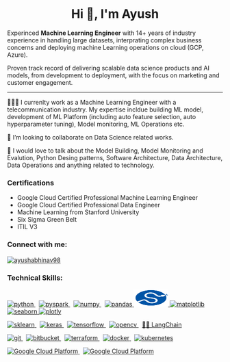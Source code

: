 <h1 align="center">Hi 👋, I'm Ayush</h1>

<h7 align="center"> Experinced <b>Machine Learning Engineer</b> with 14+ years of industry experience in handling large datasets, interprating complex business concerns and deploying machine Learning operations on cloud (GCP, Azure).</h7>

<h7 aligh="center">
Proven track record of delivering scalable data science products and AI models, from development to deployment, with the focus on marketing and customer engagement. 
</h7>
<hr>
<p>
🧑🏻‍💻 I currenlty work as a Machine Learning Engineer with a telecommunication industry. My expertise incldue building ML model, development of ML Platform (including auto feature selection, auto hyperparameter tuning), Model monitoring, ML Operations etc. 
    
👯 I’m looking to collaborate on Data Science related works.

💬 I would love to talk about the Model Building, Model Monitoring and Evalution, Python Desing patterns, Software Architecture, Data Architecture, Data Operations and anything related to technology.

</p>
<h3 align="left">Certifications</h3>
<p align="left">
    <ul>
    <li>Google Cloud Certified Professional Machine Learning Engineer</li>
    <li>Google Cloud Certified Professional Data Engineer</li>
    <li>Machine Learning from Stanford University</li>
    <li>Six Sigma Green Belt</li>
    <li>ITIL V3</li>
    </ul>
</p>


<h3 align="left">Connect with me:</h3>
<p align="left">
    <a href="https://linkedin.com/in/ayushabhinav98" target="blank"><img align="center" src="https://raw.githubusercontent.com/rahuldkjain/github-profile-readme-generator/master/src/images/icons/Social/linked-in-alt.svg" alt="ayushabhinav98" height="30" width="40" /></a>
</p>


<h3 align="left">Technical Skills:</h3>
<p align="left">
    <a href="https://www.python.org/" target="_blank" rel="noreferrer"> <img src="https://www.vectorlogo.zone/logos/python/python-official.svg" alt="python" width="80" height="40" /> </a> &nbsp
    <a href="https://spark.apache.org/docs/latest/api/python/index.html" target="_blank" rel="noreferrer"> <img src="https://www.vectorlogo.zone/logos/apache_spark/apache_spark-ar21.svg" alt="pyspark" width="80" height="40" /> </a> &nbsp
    <a href="https://numpy.org/" target="_blank" rel="noreferrer"> <img src="https://www.vectorlogo.zone/logos/numpy/numpy-ar21.svg" alt="numpy" width="80" height="40" /> </a> &nbsp
    <a href="https://pandas.pydata.org/" target="_blank" rel="noreferrer"> <img src="https://pandas.pydata.org/static/img/pandas.svg" alt="pandas" width="80" height="40" /> </a>
<a href="https://scipy.org/" target="_blank" rel="noreferrer"> <img src="https://raw.githubusercontent.com/scipy/scipy/main/doc/source/_static/logo.svg" alt="scipy" width="80" height="40" /> </a>
    <a href="https://matplotlib.org/" target="_blank" rel="noreferrer"> <img src="https://matplotlib.org/_static/logo2.svg" alt="matplotlib" width="80" height="40" /> </a>
    <a href="https://seaborn.pydata.org/" target="_blank" rel="noreferrer"> <img src="https://raw.githubusercontent.com/mwaskom/seaborn/master/doc/_static/logo-wide-lightbg.svg" alt="seaborn" width="80" height="40" /> </a>
    <a href="https://plotly.com/" target="_blank" rel="noreferrer"> <img src="https://www.vectorlogo.zone/logos/plotly/plotly-ar21.svg" alt="plotly" width="80" height="40" /> </a>
</p>
<p align="left">
    <a href="https://scikit-learn.org/stable/" target="_blank" rel="noreferrer"> <img src="https://raw.githubusercontent.com/scikit-learn/scikit-learn/main/doc/logos/scikit-learn-logo.png" alt="sklearn" width="80" height="40" /> </a> &nbsp
    <a href="https://keras.io/" target="_blank" rel="noreferrer"> <img src="https://keras.io/img/logo-k-keras-wb.png" alt="keras" width="80" height="40" /> </a> &nbsp
    <a href="https://www.tensorflow.org/" target="_blank" rel="noreferrer"> <img src="https://www.tensorflow.org/images/tf_logo_horizontal.png" alt="tensorflow" width="80" height="40" /> </a> &nbsp
    <a href="https://opencv.org/" target="_blank" rel="noreferrer"> <img src="https://www.vectorlogo.zone/logos/opencv/opencv-ar21.svg" alt="opencv" width="80" height="40" /> </a> &nbsp
    <a href="https://www.langchain.com/" target="_blank" rel="noreferrer"> 🦜️🔗 LangChain</a>
</p>
<p align="left">
    <a href="https://git-scm.com/" target="_blank" rel="noreferrer"> <img src="https://www.vectorlogo.zone/logos/git-scm/git-scm-ar21.svg"     alt="git" width="80" height="40" /> </a> &nbsp
     <a href="https://bitbucket.org/product/" target="_blank" rel="noreferrer"> <img src="https://www.vectorlogo.zone/logos/bitbucket/bitbucket-official.svg" alt="bitbucket" width="80" height="40" /> </a> &nbsp
    <a href="https://www.terraform.io/" target="_blank" rel="noreferrer"> <img src="https://www.vectorlogo.zone/logos/terraformio/terraformio-ar21.svg" alt="terraform" width="80" height="40" /> </a> &nbsp
    <a href="https://www.docker.com/" target="_blank" rel="noreferrer"> <img src="https://www.vectorlogo.zone/logos/docker/docker-ar21.svg" alt="docker" width="80" height="40" /> </a> &nbsp
    <a href="https://kubernetes.io/" target="_blank" rel="noreferrer"> <img src="https://www.vectorlogo.zone/logos/kubernetes/kubernetes-ar21.svg" alt="kubernetes" width="80" height="40" /> </a> 
</p>
<p align="left">
    <a href="https://cloud.google.com/?hl=en" target="_blank" rel="noreferrer"> <img src="https://www.vectorlogo.zone/logos/google_cloud/google_cloud-ar21.svg" alt="Google Cloud Platform" width="80" height="60" /> </a>  &nbsp
    <a href="https://azure.microsoft.com/" target="_blank" rel="noreferrer"> <img src="https://www.vectorlogo.zone/logos/microsoft_azure/microsoft_azure-ar21.svg" alt="Google Cloud Platform" width="100" height="60" /> </a> 
</p>




<!--
**ayushabhinav/ayushabhinav** is a ✨ _special_ ✨ repository because its `README.md` (this file) appears on your GitHub profile.

Here are some ideas to get you started:

- 🔭 I’m currently working on ...
- 🌱 I’m currently learning ...
- 👯 I’m looking to collaborate on ...
- 🤔 I’m looking for help with ...
- 💬 Ask me about ...
- 📫 How to reach me: ...
- 😄 Pronouns: ...
- ⚡ Fun fact: ...
-->
